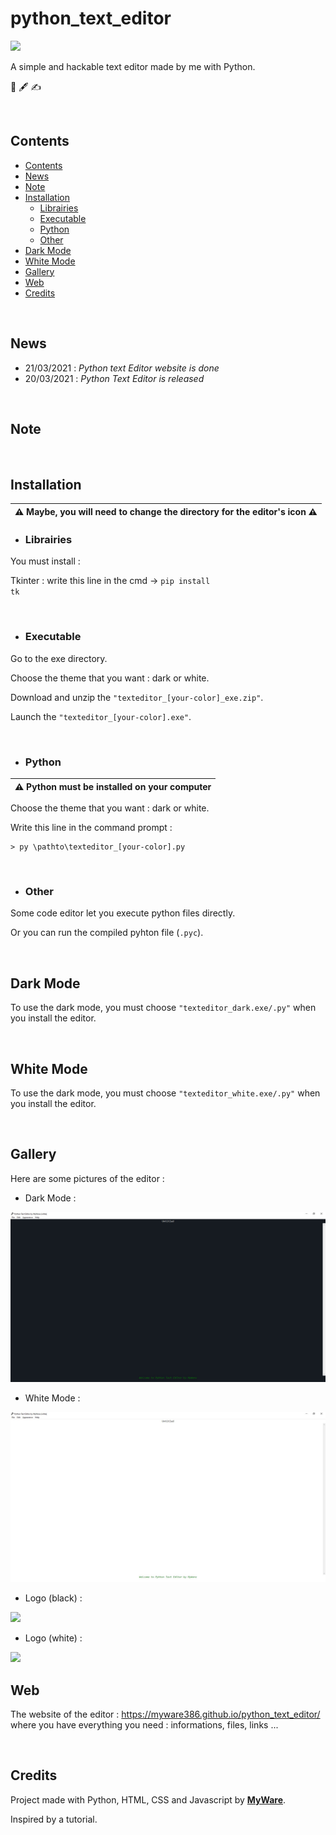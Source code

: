 # python_text_editor

<img src="logo%20(white).ico" height="100px" />

A simple and hackable text editor made by me with Python.

🐍 🖋️ ✍️

<br>

Contents
----------------

- <a href="https://github.com/MyWare386/python_text_editor#contents">Contents</a>
- <a href="https://github.com/MyWare386/python_text_editor#news">News</a>
- <a href="https://github.com/MyWare386/python_text_editor#note">Note</a>
- <a href="https://github.com/MyWare386/python_text_editor#installation">Installation</a>
  - <a href="https://github.com/MyWare386/python_text_editor#librairies">Librairies</a>
  - <a href="https://github.com/MyWare386/python_text_editor#executable">Executable</a>
  - <a href="https://github.com/MyWare386/python_text_editor#python">Python</a>
  - <a href="https://github.com/MyWare386/python_text_editor#other">Other</a>
- <a href="https://github.com/MyWare386/python_text_editor#dark-mode">Dark Mode</a>
- <a href="https://github.com/MyWare386/python_text_editor#white-mode">White Mode</a>
- <a href="https://github.com/MyWare386/python_text_editor#gallery">Gallery</a>
- <a href="https://github.com/MyWare386/python_text_editor#web">Web</a>
- <a href="https://github.com/MyWare386/python_text_editor#credits">Credits</a>

<br>

News
----------------

- 21/03/2021 : _Python text Editor website is done_
- 20/03/2021 : _Python Text Editor is released_

<br>

Note
----------------

<br>

Installation
----------------

| ⚠️ Maybe, you will need to change the directory for the editor's icon ⚠️
|---

- <h3>Librairies</h3>

You must install :

Tkinter : write this line in the cmd -> <code>pip install tk</code>

<br>

- <h3>Executable</h3>

Go to the exe directory.

Choose the theme that you want : dark or white.

Download and unzip the <code>"texteditor_[your-color]_exe.zip"</code>.

Launch the <code>"texteditor_[your-color].exe"</code>.

<br>

- <h3>Python</h3>

| ⚠️ Python must be installed on your computer
|---

Choose the theme that you want : dark or white.

Write this line in the command prompt :

    > py \pathto\texteditor_[your-color].py

<br>

- <h3>Other</h3>

Some code editor let you execute python files directly.

Or you can run the compiled pyhton file (<code>.pyc</code>).

<br>

Dark Mode
----------------

To use the dark mode, you must choose <code>"texteditor_dark.exe/.py"</code> when you install the editor.

<br>

White Mode
----------------

To use the dark mode, you must choose <code>"texteditor_white.exe/.py"</code> when you install the editor.

<br>

Gallery
-----------------

Here are some pictures of the editor :

- Dark Mode : 

<img src="readmefiles/Dark_Theme.JPG" />

- White Mode : 

<img src="readmefiles/White_Theme.JPG" />

- Logo (black) : 

<img src="logo.ico" />

- Logo (white) : 

<img src="logo%20(white).ico" />

<br>

Web
-------------------------------

The website of the editor : https://myware386.github.io/python_text_editor/ where you have everything you need : informations, files, links ...

<br>

Credits
--------------------------------

Project made with Python, HTML, CSS and Javascript by <a href="https://myware386.github.io/myware-website/">**MyWare**</a>.

Inspired by a tutorial.
